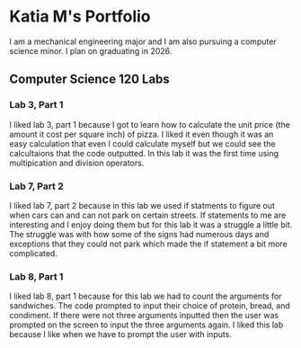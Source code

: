 # Katia M's Portfolio

I am a mechanical engineering major and I am also pursuing a computer science minor. I plan on graduating in 2026.

## Computer Science 120 Labs

### Lab 3, Part 1 

I liked lab 3, part 1 because I got to learn how to calculate the unit price (the amount it cost per square inch) of pizza. I liked it even though it was an easy calculation that even I could calculate myself but we could see the calcultaions that the code outputted. In this lab it was the first time using multipication and division operators. 

### Lab 7, Part 2

I liked lab 7, part 2 because in this lab we used if statments to figure out when cars can and can not park on certain streets. If statements to me are interesting and I enjoy doing them but for this lab it was a struggle a little bit. The struggle was with how some of the signs had numerous days and exceptions that they could not park which made the if statement a bit more complicated. 

### Lab 8, Part 1

I liked lab 8, part 1 because for this lab we had to count the arguments for sandwiches. The code prompted to input their choice of protein, bread, and condiment. If there were not three arguments inputted then the user was prompted on the screen to input the three arguments again. I liked this lab because I like when we have to prompt the user with inputs. 

